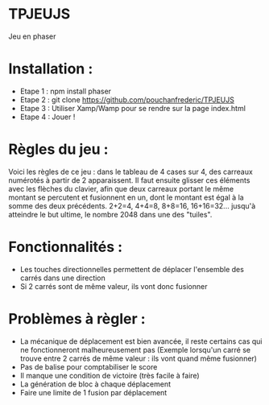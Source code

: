# TPJEUJS
Jeu en phaser 

# Installation :

- Etape 1 : npm install phaser
- Etape 2 : git clone https://github.com/pouchanfrederic/TPJEUJS
- Etape 3 : Utiliser Xamp/Wamp pour se rendre sur la page index.html
- Etape 4 : Jouer ! 

# Règles du jeu : 

Voici les règles de ce jeu : dans le tableau de 4 cases sur 4, des carreaux numérotés à partir de 2 apparaissent. Il faut ensuite glisser ces éléments avec les flèches du clavier, afin que deux carreaux portant le même montant se percutent et fusionnent en un, dont le montant est égal à la somme des deux précédents. 2+2=4, 4+4=8, 8+8=16, 16+16=32... jusqu'à atteindre le but ultime, le nombre 2048 dans une des "tuiles".
# Fonctionnalités : 

- Les touches directionnelles permettent de déplacer l'ensemble des carrés dans une direction
- Si 2 carrés sont de même valeur, ils vont donc fusionner

# Problèmes à règler : 

- La mécanique de déplacement est bien avancée, il reste certains cas qui ne fonctionneront malheureusement pas (Exemple lorsqu'un carré se trouve entre 2 carrés de même valeur : ils vont quand même fusionner)
- Pas de balise pour comptabiliser le score
- Il manque une condition de victoire (très facile à faire)
- La génération de bloc à chaque déplacement
- Faire une limite de 1 fusion par déplacement


